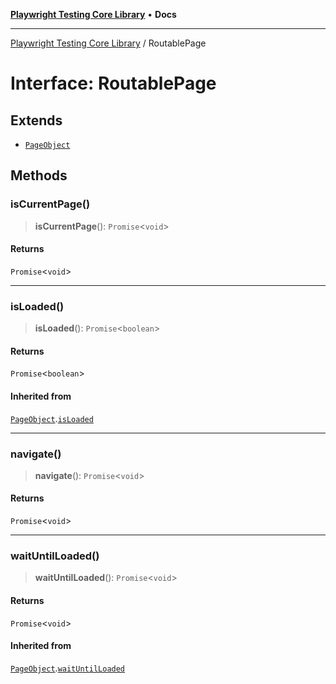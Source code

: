 [**Playwright Testing Core Library**](../README.md) • **Docs**

***

[Playwright Testing Core Library](../README.md) / RoutablePage

# Interface: RoutablePage

## Extends

- [`PageObject`](PageObject.md)

## Methods

### isCurrentPage()

> **isCurrentPage**(): `Promise`\<`void`\>

#### Returns

`Promise`\<`void`\>

***

### isLoaded()

> **isLoaded**(): `Promise`\<`boolean`\>

#### Returns

`Promise`\<`boolean`\>

#### Inherited from

[`PageObject`](PageObject.md).[`isLoaded`](PageObject.md#isloaded)

***

### navigate()

> **navigate**(): `Promise`\<`void`\>

#### Returns

`Promise`\<`void`\>

***

### waitUntilLoaded()

> **waitUntilLoaded**(): `Promise`\<`void`\>

#### Returns

`Promise`\<`void`\>

#### Inherited from

[`PageObject`](PageObject.md).[`waitUntilLoaded`](PageObject.md#waituntilloaded)
